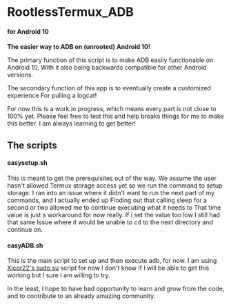 # RootlessTermux_ADB
#### for Android 10


**The easier way to ADB on (unrooted) Android 10!**

The primary function of this script is to make ADB easily functionable on Android 10,
With it also being backwards compatible for other Android versions.

The secondary function of this app is to eventually create a customized experience
For pulling a logcat!

For now this is a work in progress, which means every part is not close to 100% yet.
Please feel free to test this and help breaks things for me to make this better. I am always learning to get better!

## The scripts


#### easysetup.sh
This is meant to get the prerequisites out of the way.
We assume the user hasn't allowed Termux storage access yet so we run the command to setup storage. 
I ran into an issue where it didn't want to run the next part of my commands, and I actually ended up 
Finding out that calling sleep for a second or two allowed me to continue executing what it needs to 
That time value is just a workaround for now really. If i set the value too low I still had that same
Issue where it would be unable to cd to the next directory and continue on.


#### easyADB.sh
This is the main script to set up and then execute adb, for now.
I am using [Xicor22's sudo su](https://github.com/xicor22/Sudo-su-Termux/) script for now 
I don't know if I will be able to get this working but I sure I am willing to try.

In the least, I hope to have had opportunity to learn and grow from the code, and to contribute to an already amazing community.
